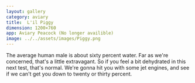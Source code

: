 ```yaml
---
layout: gallery
category: aviary
title:  L'il Piggy
dimension: 1200×760
app: Aviary Peacock (No longer availible)
image: ../../assets/images/Piggy.png
---
```


The average human male is about sixty percent water. Far as we're concerned, that's a little extravagant. So if you feel a bit dehydrated in this next test, that's normal. We're gonna hit you with some jet engines, and see if we can't get you down to twenty or thirty percent.
